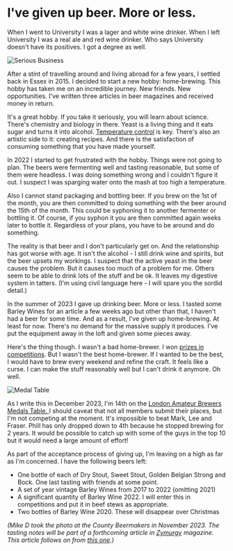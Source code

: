 <!-- This file has been automatically generated by hem2md -->


# I've given up beer. More or less.

When I went to University I was a lager and white wine drinker. When I left University I was a real ale and red wine drinker. Who says University doesn't have its positives. I got a degree as well. 

![Serious Business](/assets/2023/12/serious-business.jpg)

After a stint of travelling around and living abroad for a few years, I settled back in Essex in 2015. I decided to start a new hobby: home-brewing. This hobby has taken me on an incredible journey. New friends. New opportunities. I've written three articles in beer magazines and received money in return.

It's a great hobby. If you take it seriously, you will learn about science. There's chemistry and biology in there. Yeast is a living thing and it eats sugar and turns it into alcohol. [Temperature control](https://chrispinnock.com/2021/06/22/optimising-mash-temperature/) is key. There's also an artistic side to it: creating recipes. And there is the satisfaction of consuming something that you have made yourself. 

In 2022 I started to get frustrated with the hobby. Things were not going to plan. The beers were fermenting well and tasting reasonable, but some of them were headless. I was doing something wrong and I couldn't figure it out. I suspect I was sparging water onto the mash at too high a temperature. 

Also I cannot stand packaging and bottling beer. If you brew on the 1st of the month, you are then committed to doing something with the beer around the 15th of the month. This could be syphoning it to another fermenter or bottling it. Of course, if you syphon it you are then committed again weeks later to bottle it. Regardless of your plans, you have to be around and do something. 

The reality is that beer and I don't particularly get on. And the relationship has got worse with age. It isn't the alcohol - I still drink wine and spirits, but the beer upsets my workings. I suspect that the active yeast in the beer causes the problem. But it causes too much of a problem for me. Others seem to be able to drink lots of the stuff and be ok. It leaves my digestive system in tatters. (I'm using civil language here - I will spare you the sordid detail.)

In the summer of 2023 I gave up drinking beer. More or less. I tasted some Barley Wines for an article a few weeks ago but other than that, I haven't had a beer for some time. And as a result, I've given up home-brewing. At least for now. There's no demand for the massive supply it produces. I've put the equipment away in the loft and given some pieces away.

Here's the thing though. I wasn't a bad home-brewer. I won [prizes in competitions](https://chrispinnock.com/beer/). But I wasn't the best home-brewer. If I wanted to be the best, I would have to brew every weekend and refine the craft. It feels like a curse. I can make the stuff reasonably well but I can't drink it anymore. Oh well.

![Medal Table](/assets/2023/12/lab-medal-table.png)

As I write this in December 2023, I'm 14th on the [London Amateur Brewers](https://londonamateurbrewers.co.uk) [Medals Table. ](https://londonamateurbrewers.co.uk/medal-table/)I should caveat that not all members submit their places, but I'm not competing at the moment. It's impossible to beat Mark, Lee and Fraser. Phill has only dropped down to 4th because he stopped brewing for 2 years. It would be possible to catch up with some of the guys in the top 10 but it would need a large amount of effort!

As part of the acceptance process of giving up, I'm leaving on a high as far as I'm concerned. I have the following beers left:
- One bottle of each of Dry Stout, Sweet Stout, Golden Belgian Strong and Bock. One last tasting with friends at some point.
- A set of year vintage Barley Wines from 2017 to 2022 (omitting 2021)
- A significant quantity of Barley Wine 2022. I will enter this in competitions and put it in beef stews as appropriate.
- Two bottles of Barley Wine 2020. These will disappear over Christmas

*(Mike D took the photo at the County Beermakers in November 2023. The tasting notes will be part of a forthcoming article in [Zymurgy](https://www.homebrewersassociation.org/zymurgy-magazine/) magazine. This article follows on from [this one](https://chrispinnock.com/2021/02/17/an-experiment-with-barley-wine/).)*







